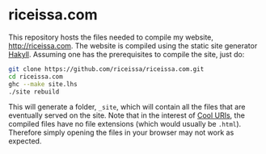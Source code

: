 # riceissa.com

This repository hosts the files needed to compile my website, <http://riceissa.com>.
The website is compiled using the static site generator [Hakyll](http://jaspervdj.be/hakyll/).
Assuming one has the prerequisites to compile the site, just do:

~~~~bash
git clone https://github.com/riceissa/riceissa.com.git
cd riceissa.com
ghc --make site.lhs
./site rebuild
~~~~

This will generate a folder, `_site`, which will contain all the files that are eventually served on the site.
Note that in the interest of [Cool URIs](http://www.w3.org/TR/cooluris/), the compiled files have no file extensions (which would usually be `.html`).
Therefore simply opening the files in your browser may not work as expected.
